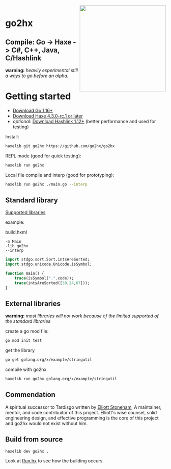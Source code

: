 <img src="logo.svg" width="270" align="right"/>

go2hx
==========
## Compile: Go -> Haxe -> C#, C++, Java, C/Hashlink

**warning:** *heavily experimental still a ways to go before an alpha.*


# Getting started
* [Download Go 1.16+](https://golang.org/dl/)
* [Download Haxe 4.3.0-rc.1 or later](https://build.haxe.org/builds/haxe/)
* *optional:* [Download Hashlink 1.12+](https://hashlink.haxe.org/#download) (better performance and used for testing)


Install:
```sh
haxelib git go2hx https://github.com/go2hx/go2hx
```

REPL mode (good for quick testing):
```sh
haxelib run go2hx
```

Local file compile and interp (good for prototyping):
```sh
haxelib run go2hx ./main.go --interp
```

## Standard library
[Supported libraries](./stdgo/stdgo.md)

example:

build.hxml
```hxml
-m Main
-lib go2hx
--interp
```
```haxe
import stdgo.sort.Sort.intsAreSorted;
import stdgo.unicode.Unicode.isSymbol;

function main() {
    trace(isSymbol(".".code));
    trace(intsAreSorted([30,24,67]));
}
```


## External libraries 
**warning:** *most libraries will not work because of the limited supported of the standard libraries*

create a go mod file:
```sh
go mod init test
```
get the library
```sh
go get golang.org/x/example/stringutil
```
compile with go2hx
```sh
haxelib run go2hx golang.org/x/example/stringutil
```



## Commendation

A spiritual successor to Tardisgo written by [Elliott Stoneham](https://github.com/elliott5),
A maintainer, mentor, and code contribuitor of this project. Elliott's wise counsel, solid engineering design, and effective programming is the core of this project and go2hx would not exist without him.

## Build from source

```
haxelib dev go2hx .
```

Look at [Run.hx](./Run.hx) to see how the building occurs.
